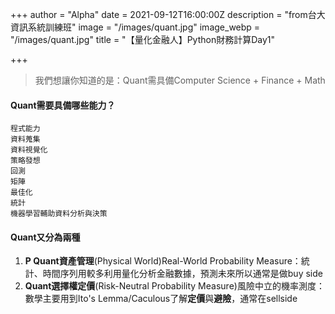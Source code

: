 +++
author = "Alpha"
date = 2021-09-12T16:00:00Z
description = "from台大資訊系統訓練班"
image = "/images/quant.jpg"
image_webp = "/images/quant.jpg"
title = "【量化金融人】Python財務計算Day1"

+++
> 我們想讓你知道的是：Quant需具備Computer Science + Finance + Math

#### Quant需要具備哪些能力？

    程式能力
    資料蒐集
    資料視覺化
    策略發想
    回測
    矩陣
    最佳化
    統計
    機器學習輔助資料分析與決策

#### Quant又分為兩種

1. **P Quant資產管理**(Physical World)Real-World Probability Measure：統計、時間序列用較多利用量化分析金融數據，預測未來所以通常是做buy side
2. **Quant選擇權定價**(Risk-Neutral Probability Measure)風險中立的機率測度：數學主要用到Ito's Lemma/Caculous了解**定價**與**避險**，通常在sellside